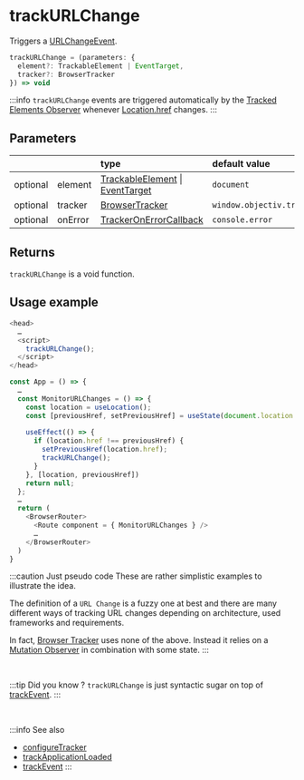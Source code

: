 # trackURLChange

Triggers a [URLChangeEvent](/taxonomy/events/URLChangeEvent.md).

```typescript
trackURLChange = (parameters: {
  element?: TrackableElement | EventTarget,
  tracker?: BrowserTracker
}) => void
```

:::info
`trackURLChange` events are triggered automatically by the [Tracked Elements Observer](/tracking/core-concepts/tracker-architecture.md#tracked-elements-observer) whenever [Location.href](https://developer.mozilla.org/en-US/docs/Web/API/Location/href) changes.
:::

## Parameters
|          |         | type                                                                                                                                                      | default value
| :-:      | :--     | :--                                                                                                                                                       | :--           
| optional | element | [TrackableElement](/tracking/core-concepts/elements.md#trackable-elements) \| [EventTarget](https://developer.mozilla.org/en-US/docs/Web/API/EventTarget) | `document`
| optional | tracker | [BrowserTracker](/tracking/api-reference/general/BrowserTracker.md)                                                                                    | `window.objectiv.tracker`
| optional | onError | [TrackerOnErrorCallback](/tracking/api-reference/general/TrackerOnErrorCallback.md)                                                                    | `console.error`

## Returns
`trackURLChange` is a void function.

## Usage example

```typescript jsx
<head>
  …
  <script>
    trackURLChange();
  </script>
</head>
```

```typescript
const App = () => {
  …
  const MonitorURLChanges = () => {
    const location = useLocation();
    const [previousHref, setPreviousHref] = useState(document.location.href);
    
    useEffect(() => {
      if (location.href !== previousHref) {
        setPreviousHref(location.href);
        trackURLChange();
      }
    }, [location, previousHref])
    return null;
  };
  …
  return (
    <BrowserRouter>
      <Route component = { MonitorURLChanges } />
      …
    </BrowserRouter>
  )
}
```

:::caution Just pseudo code
These are rather simplistic examples to illustrate the idea.  

The definition of a `URL Change` is a fuzzy one at best and there are many different ways of tracking URL changes depending on architecture, used frameworks and requirements. 

In fact, [Browser Tracker](/tracking/core-concepts/tracker-architecture.md#browser-tracker) uses none of the above. Instead it relies on a [Mutation Observer](https://developer.mozilla.org/en-US/docs/Web/API/MutationObserver) in combination with some state. 
:::

<br />

:::tip Did you know ?
`trackURLChange` is just syntactic sugar on top of [trackEvent](/tracking/api-reference/low-level/trackEvent.md).
:::

<br />

:::info See also
- [configureTracker](/tracking/api-reference/general/configureTracker.md)
- [trackApplicationLoaded](/tracking/api-reference/event-trackers/trackApplicationLoaded.md)
- [trackEvent](/tracking/api-reference/low-level/trackEvent.md)
:::
